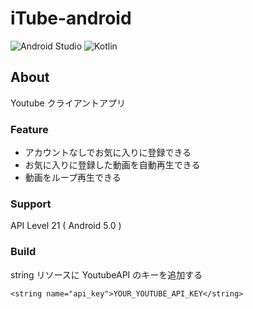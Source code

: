 # iTube-android

![Android Studio](https://img.shields.io/badge/Android%20Studio-3.4%20Beta01-green.svg)
![Kotlin](https://img.shields.io/badge/kotlin-1.3.11-yellow.svg)

## About  
Youtube クライアントアプリ  

### Feature  
* アカウントなしでお気に入りに登録できる  
* お気に入りに登録した動画を自動再生できる  
* 動画をループ再生できる  

### Support  
API Level 21 ( Android 5.0 )

### Build  
string リソースに YoutubeAPI のキーを追加する  

```
<string name="api_key">YOUR_YOUTUBE_API_KEY</string>
```
